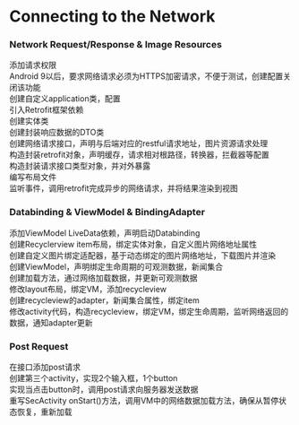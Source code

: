 # Connecting to the Network
### Network Request/Response & Image Resources
添加请求权限  
Android 9以后，要求网络请求必须为HTTPS加密请求，不便于测试，创建配置关闭该功能  
创建自定义application类，配置  
引入Retrofit框架依赖  
创建实体类   
创建封装响应数据的DTO类  
创建网络请求接口，声明与后端对应的restful请求地址，图片资源请求处理  
构造封装retrofit对象，声明缓存，请求相对根路径，转换器，拦截器等配置  
构造封装请求接口类型对象，并对外暴露  
编写布局文件  
监听事件，调用retrofit完成异步的网络请求，并将结果渲染到视图  

### Databinding & ViewModel & BindingAdapter
添加ViewModel LiveData依赖，声明启动Databinding  
创建Recyclerview item布局，绑定实体对象，自定义图片网络地址属性  
创建自定义图片绑定适配器，基于动态绑定的图片网络地址，下载图片并渲染  
创建ViewModel，声明绑定生命周期的可观测数据，新闻集合  
创建加载方法，通过网络加载数据，并更新可观测数据  
修改layout布局，绑定VM，添加recycleview  
创建recycleview的adapter，新闻集合属性，绑定item  
修改activity代码，构造recycleview，绑定VM，绑定生命周期，监听网络返回的数据，通知adapter更新  

### Post Request
在接口添加post请求  
创建第三个activity，实现2个输入框，1个button  
实现当点击button时，调用post请求向服务器发送数据  
 重写SecActivity onStart()方法，调用VM中的网络数据加载方法，确保从暂停状态恢复，重新加载  